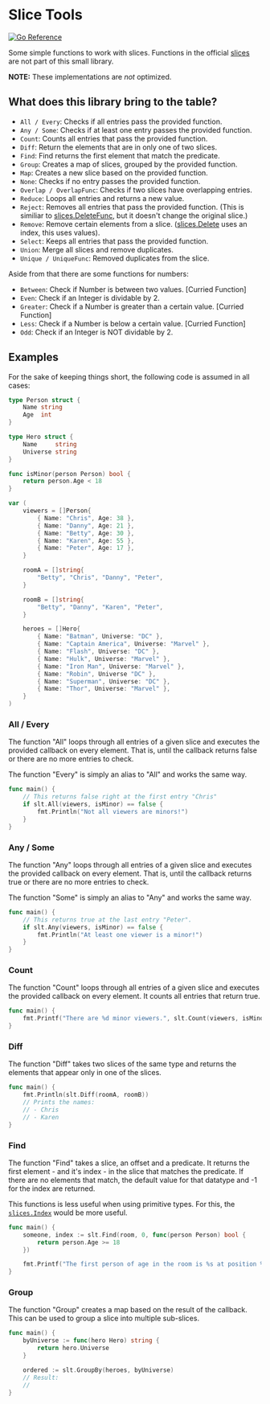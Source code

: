 # Slice Tools

[![Go Reference](https://pkg.go.dev/badge/github.com/christopher-kleine/slt.svg)](https://pkg.go.dev/github.com/christopher-kleine/slt)

Some simple functions to work with slices. Functions in the official [slices](https://pkg.go.dev/slices) are not part of this small library.

**NOTE:** These implementations are *not* optimized.

## What does this library bring to the table?

- `All / Every`: Checks if all entries pass the provided function.
- `Any / Some`: Checks if at least one entry passes the provided function.
- `Count`: Counts all entries that pass the provided function.
- `Diff`: Return the elements that are in only one of two slices.
- `Find`: Find returns the first element that match the predicate.
- `Group`: Creates a map of slices, grouped by the provided function.
- `Map`: Creates a new slice based on the provided function.
- `None`: Checks if no entry passes the provided function.
- `Overlap / OverlapFunc`: Checks if two slices have overlapping entries.
- `Reduce`: Loops all entries and returns a new value.
- `Reject`: Removes all entries that pass the provided function. (This is similiar to [slices.DeleteFunc](https://pkg.go.dev/slices#DeleteFunc), but it doesn't change the original slice.)
- `Remove`: Remove certain elements from a slice. ([slices.Delete](https://pkg.go.dev/slices#Delete) uses an index, this uses values).
- `Select`: Keeps all entries that pass the provided function.
- `Union`: Merge all slices and remove duplicates.
- `Unique / UniqueFunc`: Removed duplicates from the slice.

Aside from that there are some functions for numbers:

- `Between`: Check if Number is between two values. [Curried Function]
- `Even`: Check if an Integer is dividable by 2.
- `Greater`: Check if a Number is greater than a certain value. [Curried Function]
- `Less`: Check if a Number is below a certain value. [Curried Function]
- `Odd`: Check if an Integer is NOT dividable by 2.

## Examples

For the sake of keeping things short, the following code is assumed in all cases:

```go
type Person struct {
    Name string
    Age  int
}

type Hero struct {
    Name     string
    Universe string
}

func isMinor(person Person) bool {
    return person.Age < 18
}

var (
    viewers = []Person{
        { Name: "Chris", Age: 38 },
        { Name: "Danny", Age: 21 },
        { Name: "Betty", Age: 30 },
        { Name: "Karen", Age: 55 },
        { Name: "Peter", Age: 17 },
    }

    roomA = []string{
        "Betty", "Chris", "Danny", "Peter",
    }

    roomB = []string{
        "Betty", "Danny", "Karen", "Peter",
    }

    heroes = []Hero{
        { Name: "Batman", Universe: "DC" },
        { Name: "Captain America", Universe: "Marvel" },
        { Name: "Flash", Universe: "DC" },
        { Name: "Hulk", Universe: "Marvel" },
        { Name: "Iron Man", Universe: "Marvel" },
        { Name: "Robin", Universe "DC" },
        { Name: "Superman", Universe: "DC" },
        { Name: "Thor", Universe: "Marvel" },
    }
)
```


### All / Every

The function "All" loops through all entries of a given slice and executes the provided callback on every element. That is, until the callback returns false or there are no more entries to check.

The function "Every" is simply an alias to "All" and works the same way.

```go
func main() {
    // This returns false right at the first entry "Chris"
    if slt.All(viewers, isMinor) == false {
        fmt.Println("Not all viewers are minors!")
    }
}
```

### Any / Some

The function "Any" loops through all entries of a given slice and executes the provided callback on every element. That is, until the callback returns true or there are no more entries to check.

The function "Some" is simply an alias to "Any" and works the same way.

```go
func main() {
    // This returns true at the last entry "Peter".
    if slt.Any(viewers, isMinor) == false {
        fmt.Println("At least one viewer is a minor!")
    }
}
```

### Count

The function "Count" loops through all entries of a given slice and executes the provided callback on every element. It counts all entries that return true.

```go
func main() {
    fmt.Printf("There are %d minor viewers.", slt.Count(viewers, isMinor))
}
```

### Diff

The function "Diff" takes two slices of the same type and returns the elements that appear only in one of the slices.

```go
func main() {
    fmt.Println(slt.Diff(roomA, roomB))
    // Prints the names:
    // - Chris
    // - Karen
}
```

### Find

The function "Find" takes a slice, an offset and a predicate. It returns the first element - and it's index - in the slice that matches the predicate. If there are no elements that match, the default value for that datatype and -1 for the index are returned.

This functions is less useful when using primitive types. For this, the [`slices.Index`](https://pkg.go.dev/slices#Index) would be more useful.

```go
func main() {
    someone, index := slt.Find(room, 0, func(person Person) bool {
        return person.Age >= 18
    })

    fmt.Printf("The first person of age in the room is %s at position %d\n", someone.Name, index)
}
```

### Group

The function "Group" creates a map based on the result of the callback. This can be used to group a slice into multiple sub-slices.

```go
func main() {
    byUniverse := func(hero Hero) string {
        return hero.Universe
    }

    ordered := slt.GroupBy(heroes, byUniverse)
    // Result:
    // 
}
```